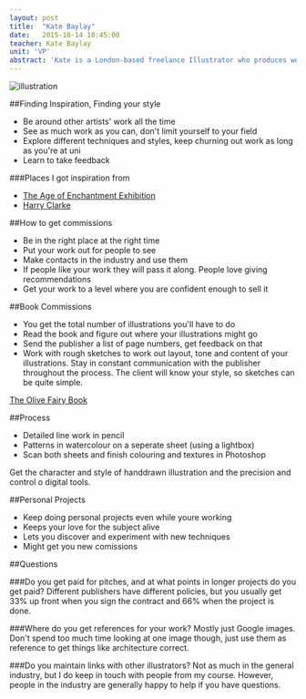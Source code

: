 ```yaml
---
layout: post
title:  "Kate Baylay"
date:   2015-10-14 10:45:00
teacher: Kate Baylay
unit: 'VP'
abstract: 'Kate is a London-based freelance Illustrator who produces work for books, magazines, advertising and fashion.'
---
```


![illustration](https://s-media-cache-ak0.pinimg.com/736x/72/46/e9/7246e9538084102cace2ac04f941e0db.jpg)

##Finding Inspiration, Finding your style
- Be around other artists' work all the time
- See as much work as you can, don't limit yourself to your field
- Explore different techniques and styles, keep churning out work as long as you're at uni
- Learn to take feedback

###Places I got inspiration from
- [The Age of Enchantment Exhibition](http://www.telegraph.co.uk/culture/donotmigrate/3669550/The-Age-of-Enchantment-dark-delights.html)
- [Harry Clarke](https://en.wikipedia.org/wiki/Harry_Clarke)


##How to get commissions
- Be in the right place at the right time
- Put your work out for people to see
- Make contacts in the industry and use them
- If people like your work they will pass it along. People love giving recommendations
- Get your work to a level where you are confident enough to sell it

##Book Commissions
- You get the total number of illustrations you'll have to do
- Read the book and figure out where your illustrations might go
- Send the publisher a list of page numbers, get feedback on that
- Work with rough sketches to work out layout, tone and content of your illustrations. Stay in constant communication with the publisher throughout the process. The client will know your style, so sketches can be quite simple.

[The Olive Fairy Book](http://www.foliosociety.com/book/OFB/olive-fairy-book)

##Process

- Detailed line work in pencil
- Patterns in watercolour on a seperate sheet (using a lightbox)
- Scan both sheets and finish colouring and textures in Photoshop

Get the character and style of handdrawn illustration and the precision and control o digital tools.

##Personal Projects
- Keep doing personal projects even while youre working
- Keeps your love for the subject alive
- Lets you discover and experiment with new techniques
- Might get you new comissions

##Questions

###Do you get paid for pitches, and at what points in longer projects do you get paid?
Different publishers have different policies, but you usually get 33% up front when you sign the contract and 66% when the project is done.

###Where do you get references for your work?
Mostly just Google images. Don't spend too much time looking at one image though, just use them as reference to get things like architecture correct.

###Do you maintain links with other illustrators?
Not as much in the general industry, but I do keep in touch with people from my course. However, people in the industry are generally happy to help if you have questions.